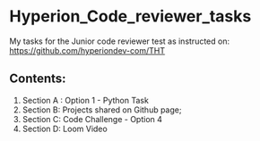 # Hyperion_Code_reviewer_tasks
My tasks for the Junior code reviewer test as instructed on: https://github.com/hyperiondev-com/THT
## Contents:
1. Section A : Option 1 - Python Task
2. Section B: Projects shared on Github page;
3. Section C: Code Challenge - Option 4
4. Section D: Loom Video

